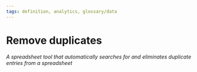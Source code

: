 ```yaml
---
tags: definition, analytics, glossary/data
---
```

#  Remove duplicates
*A spreadsheet tool that automatically searches for and eliminates duplicate entries from a spreadsheet*